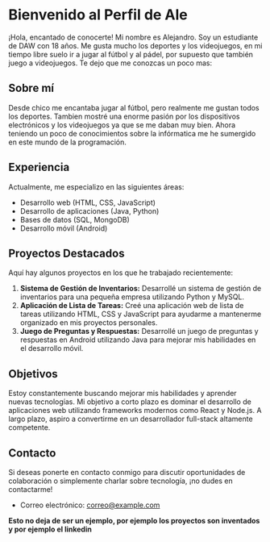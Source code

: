# Bienvenido al Perfil de Ale

¡Hola, encantado de conocerte! Mi nombre es Alejandro. Soy un estudiante de DAW con 18 años. Me gusta mucho los deportes y los videojuegos, en mi tiempo libre suelo ir a jugar al fútbol y al pádel, por supuesto que también juego a videojuegos. Te dejo que me conozcas un poco mas:

## Sobre mí
Desde chico me encantaba jugar al fútbol, pero realmente me gustan todos los deportes. Tambien mostré una enorme pasión por los dispositivos electrónicos y los videojuegos ya que se me daban muy bien. Ahora teniendo un poco de conocimientos sobre la infórmatica me he sumergido en este mundo de la programación.

## Experiencia
Actualmente, me especializo en las siguientes áreas:
- Desarrollo web (HTML, CSS, JavaScript)
- Desarrollo de aplicaciones (Java, Python)
- Bases de datos (SQL, MongoDB)
- Desarrollo móvil (Android)

## Proyectos Destacados
Aquí hay algunos proyectos en los que he trabajado recientemente:
1. **Sistema de Gestión de Inventarios:** Desarrollé un sistema de gestión de inventarios para una pequeña empresa utilizando Python y MySQL.
2. **Aplicación de Lista de Tareas:** Creé una aplicación web de lista de tareas utilizando HTML, CSS y JavaScript para ayudarme a mantenerme organizado en mis proyectos personales.
3. **Juego de Preguntas y Respuestas:** Desarrollé un juego de preguntas y respuestas en Android utilizando Java para mejorar mis habilidades en el desarrollo móvil.

## Objetivos
Estoy constantemente buscando mejorar mis habilidades y aprender nuevas tecnologías. Mi objetivo a corto plazo es dominar el desarrollo de aplicaciones web utilizando frameworks modernos como React y Node.js. A largo plazo, aspiro a convertirme en un desarrollador full-stack altamente competente.

## Contacto
Si deseas ponerte en contacto conmigo para discutir oportunidades de colaboración o simplemente charlar sobre tecnología, ¡no dudes en contactarme!
- Correo electrónico: [correo@example.com](mailto:aramoscore31@gmail.com)

**Esto no deja de ser un ejemplo, por ejemplo los proyectos son inventados y por ejemplo el linkedin**

